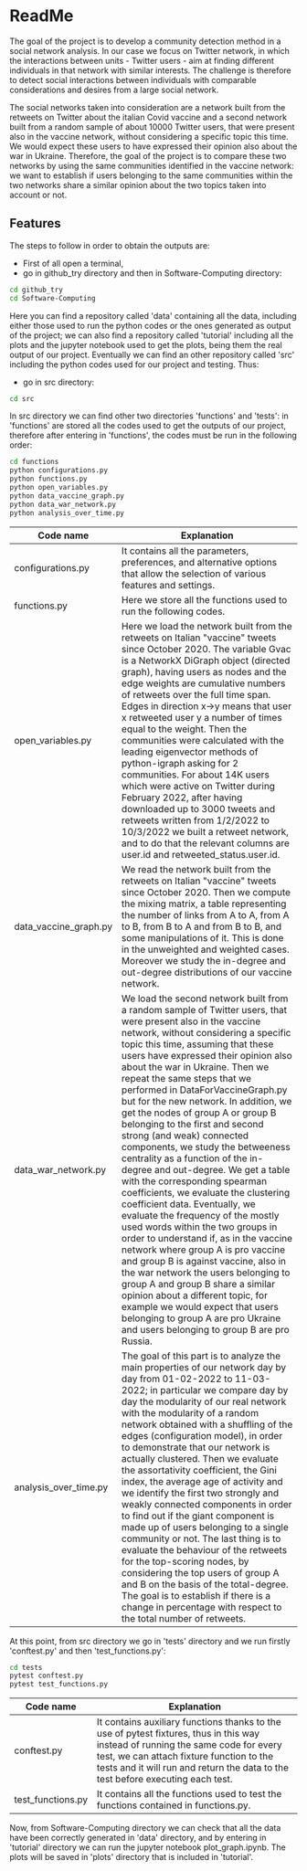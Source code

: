 # ReadMe
The goal of the project is to develop a community detection method in a social network analysis. In our case we focus on Twitter network, in which the interactions between units - Twitter users - aim at finding different individuals in that network with similar interests. The challenge is therefore to detect social interactions between individuals with comparable considerations and desires from a large social network.

The social networks taken into consideration are a network built from the retweets on Twitter about the italian Covid vaccine and a second network built from a random sample of about 10000 Twitter users, that were present also in the vaccine network, without considering a specific topic this time. We would expect these users to have expressed their opinion also about the war in Ukraine. Therefore, the goal of the project is to compare these two networks by using the same communities identified in the vaccine network: we want to establish if users belonging to the same communities within the two networks share a similar opinion about the two topics taken into account or not.

## Features
The steps to follow in order to obtain the outputs are:
- First of all open a terminal, 
- go in github_try directory and then in Software-Computing directory:
```sh
cd github_try
cd Software-Computing
```
Here you can find a repository called 'data' containing all the data, including either those used to run the python codes or the ones generated as output of the project; we can also find a repository called 'tutorial' including all the plots and the jupyter notebook used to get the plots, being them the real output of our project. Eventually we can find an other repository called 'src' including the python codes used for our project and testing. Thus:
- go in src directory:
```sh
cd src
```
In src directory we can find other two directories 'functions' and 'tests': in 'functions' are stored all the codes used to get the outputs of our project, therefore after entering in 'functions', the codes must be run in the following order:
```sh
cd functions
python configurations.py
python functions.py
python open_variables.py
python data_vaccine_graph.py
python data_war_network.py
python analysis_over_time.py
```
| Code name | Explanation |
| ------ | ------ |
| configurations.py | It contains all the parameters, preferences, and alternative options that allow the selection of various features and settings. |
| functions.py | Here we store all the functions used to run the following codes. |
| open_variables.py | Here we load the network built from the retweets on Italian "vaccine" tweets since October 2020. The variable Gvac is a NetworkX DiGraph object (directed graph), having users as nodes and the edge weights are cumulative numbers of retweets over the full time span. Edges in direction x->y means that user x retweeted user y a number of times equal to the weight. Then the communities were calculated with the leading eigenvector methods of python-igraph asking for 2 communities. For about 14K users which were active on Twitter during February 2022, after having downloaded up to 3000 tweets and retweets written from 1/2/2022 to 10/3/2022 we built a retweet network, and to do that the relevant columns are user.id and retweeted_status.user.id.  |
| data_vaccine_graph.py |  We read the network built from the retweets on Italian "vaccine" tweets since October 2020. Then we compute the mixing matrix, a table representing the number of links from A to A, from A to B, from B to A and from B to B, and some manipulations of it. This is done in the unweighted and weighted cases. Moreover we study the in-degree and out-degree distributions of our vaccine network. |
|data_war_network.py | We load the second network built from a random sample of Twitter users, that were present also in the vaccine network, without considering a specific topic this time, assuming that these users have expressed their opinion also about the war in Ukraine. Then we repeat the same steps that we performed in DataForVaccineGraph.py but for the new network. In addition, we get the nodes of group A or group B belonging to the first and second strong (and weak) connected components, we study the betweeness centrality as a function of the in-degree and out-degree. We get a table with the corresponding spearman coefficients, we evaluate the clustering coefficient data. Eventually, we evaluate the frequency of the mostly used words within the two groups in order to understand if, as in the vaccine network where group A is pro vaccine and group B is against vaccine, also in the war network the users belonging to group A and group B share a similar opinion about a different topic, for example we would expect that users belonging to group A are pro Ukraine and users belonging to group B are pro Russia. |
|analysis_over_time.py | The goal of this part is to analyze the main properties of our network day by day from 01-02-2022 to 11-03-2022; in particular we compare day by day the modularity of our real network with the modularity of a random network obtained with a shuffling of the edges (configuration model), in order to demonstrate that our network is actually clustered. Then we evaluate the assortativity coefficient, the Gini index, the average age of activity and we identify the first two strongly and weakly connected components in order to find out if the giant component is made up of users belonging to a single community or not. The last thing is to evaluate the behaviour of the retweets for the top-scoring nodes, by considering the top users of group A and B on the basis of the total-degree. The goal is to establish if there is a change in percentage with respect to the total number of retweets. |
 At this point, from src directory we go in 'tests' directory and we run firstly 'conftest.py' and then 'test_functions.py':
 ```sh
cd tests
pytest conftest.py
pytest test_functions.py
```
| Code name | Explanation |
| ------ | ------ |
| conftest.py | It contains auxiliary functions thanks to the use of pytest fixtures, thus in this way  instead of running the same code for every test, we can attach fixture function to the tests and it will run and return the data to the test before executing each test. |
| test_functions.py | It contains all the functions used to test the functions contained in functions.py. |
Now, from Software-Computing directory we can check that all the data have been correctly generated in 'data' directory, and by entering in 'tutorial' directory we can run the jupyter notebook plot_graph.ipynb. The plots will be saved in 'plots' directory that is included in 'tutorial'.